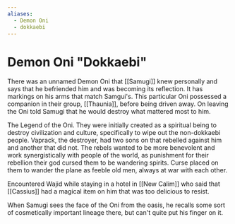 ```yaml
---
aliases:
  - Demon Oni
  - dokkaebi
---
```


# Demon Oni "Dokkaebi"
There was an unnamed Demon Oni that [[Samugi]] knew personally and says that he befriended him and was becoming its reflection. It has markings on his arms that match Samgui's. This particular Oni possessed a companion in their group, [[Thaunia]], before being driven away. On leaving the Oni told Samugi that he would destroy what mattered most to him.

The Legend of the Oni. They were initially created as a spiritual being to destroy civilization and culture, specifically to wipe out the non-dokkaebi people. Vaprack, the destroyer, had two sons on that rebelled against him and another that did not. The rebels wanted to be more benevolent and work synergistically with people of the world, as punishment for their rebellion their god cursed them to be wandering spirits. Curse placed on them to wander the plane as feeble old men, always at war with each other.

Encountered Wajid while staying in a hotel in [[New Calim]] who said that [[Cassius]] had a magical item on him that was too delicious to resist.

When Samugi sees the face of the Oni from the oasis, he recalls some sort of cosmetically important lineage there, but can't quite put his finger on it. 